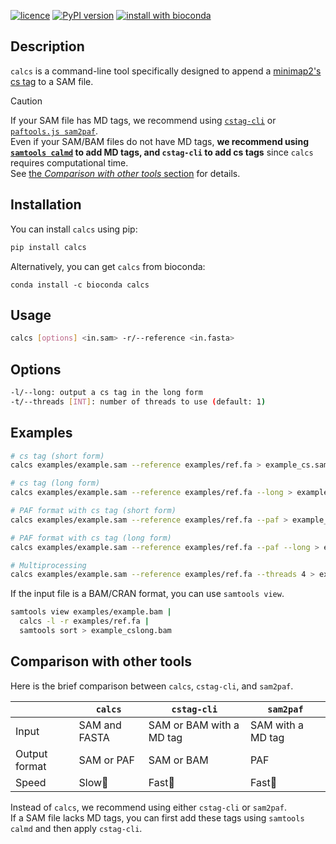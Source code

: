[![licence](https://img.shields.io/badge/License-MIT-blue.svg?style=flat-square)](https://choosealicense.com/licenses/mit/)
[![PyPI version](https://img.shields.io/badge/Install%20with-PyPI-brightgreen.svg?style=flat-square)](https://pypi.org/project/calcs/)
[![install with bioconda](https://img.shields.io/badge/Install%20with-Bioconda-brightgreen.svg?style=flat-square)](https://anaconda.org/bioconda/calcs)

## Description

`calcs` is a command-line tool specifically designed to append a [minimap2's cs tag](https://github.com/lh3/minimap2#cs) to a SAM file.  

> [!CAUTION]  
> If your SAM file has MD tags, we recommend using [`cstag-cli`](https://github.com/akikuno/cstag-cli) or [`paftools.js sam2paf`](https://github.com/lh3/minimap2/blob/master/misc/README.md).  
> Even if your SAM/BAM files do not have MD tags, **we recommend using [`samtools calmd`](https://www.htslib.org/doc/samtools-calmd.html) to add MD tags, and `cstag-cli` to add cs tags** since `calcs` requires computational time.  
> See [the *Comparison with other tools* section](https://github.com/akikuno/calcs?tab=readme-ov-file#comparison-with-other-tools) for details.


## Installation

You can install `calcs` using pip:

```bash
pip install calcs
```

Alternatively, you can get `calcs` from bioconda:

```
conda install -c bioconda calcs
```

## Usage

```bash
calcs [options] <in.sam> -r/--reference <in.fasta>
```

## Options

```bash
-l/--long: output a cs tag in the long form
-t/--threads [INT]: number of threads to use (default: 1)
```

## Examples

```bash
# cs tag (short form)
calcs examples/example.sam --reference examples/ref.fa > example_cs.sam

# cs tag (long form)
calcs examples/example.sam --reference examples/ref.fa --long > example_cslong.sam

# PAF format with cs tag (short form)
calcs examples/example.sam --reference examples/ref.fa --paf > example_cs.paf

# PAF format with cs tag (long form)
calcs examples/example.sam --reference examples/ref.fa --paf --long > example_cslong.paf

# Multiprocessing
calcs examples/example.sam --reference examples/ref.fa --threads 4 > example_cs.sam
```

If the input file is a BAM/CRAN format, you can use `samtools view`.

```bash
samtools view examples/example.bam |
  calcs -l -r examples/ref.fa |
  samtools sort > example_cslong.bam
```

## Comparison with other tools

Here is the brief comparison between `calcs`, `cstag-cli`, and `sam2paf`.

|               | `calcs`         |  `cstag-cli`                |  `sam2paf`            |
| ------------- | ------------- | ------------------------- | ------------------- |
| Input         | SAM and FASTA |  SAM or BAM with a MD tag |  SAM with a MD tag  |
| Output format |  SAM or PAF   |  SAM or BAM               |  PAF                |
| Speed         | Slow🐢             |  Fast🐇                        |  Fast🐇                  |


Instead of `calcs`, we recommend using either `cstag-cli` or `sam2paf`.  
If a SAM file lacks MD tags, you can first add these tags using `samtools calmd` and then apply `cstag-cli`.  
